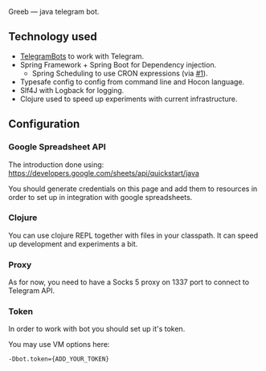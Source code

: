 Greeb — java telegram bot.

## Technology used

* [TelegramBots](https://github.com/rubenlagus/TelegramBots)
to work with Telegram.
* Spring Framework + Spring Boot for Dependency injection.
  * Spring Scheduling to use CRON expressions 
  (via [#1](https://github.com/lis-press/greeb-bot/issues/1)).
* Typesafe config to config from command line and Hocon language.
* Slf4J with Logback for logging.
* Clojure used to speed up experiments with current infrastructure.

## Configuration

### Google Spreadsheet API

The introduction done using:
https://developers.google.com/sheets/api/quickstart/java

You should generate credentials on this page and add them to resources
in order to set up in integration with google spreadsheets.


### Clojure

You can use clojure REPL together with files in your classpath.
It can speed up development and experiments a bit.


### Proxy

As for now, you need to have a Socks 5 proxy on 1337 port
to connect to Telegram API.

### Token

In order to work with bot you should set up it's token.

You may use VM options here:
```
-Dbot.token={ADD_YOUR_TOKEN}
```
